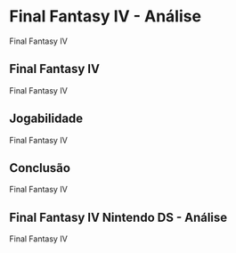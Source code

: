 ---
---

# Final Fantasy IV - Análise

Final Fantasy IV

## Final Fantasy IV

Final Fantasy IV

## Jogabilidade

Final Fantasy IV

## Conclusão

Final Fantasy IV

## Final Fantasy IV Nintendo DS - Análise

Final Fantasy IV

